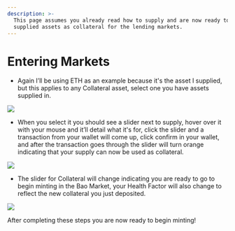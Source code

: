 ```yaml
---
description: >-
  This page assumes you already read how to supply and are now ready to use your
  supplied assets as collateral for the lending markets.
---
```


# Entering Markets

* Again I’ll be using ETH as an example because it's the asset I supplied, but this applies to any Collateral asset, select one you have assets supplied in.

![](https://lh6.googleusercontent.com/Wgu8\_ySgSL7ZdxjZ241NeXCkNuqRyzrnyJ1tyjRlwV4nYx806Mec4pUZL6HizVVlfljao3i4\_-PpOKhhjhb0K7RtqCJNKJDBPQoU3BGwtd-4P6nmcLBb-g00SDSlv2NmaH0y3fXF)

* When you select it you should see a slider next to supply, hover over it with your mouse and it’ll detail what it's for, click the slider and a transaction from your wallet will come up, click confirm in your wallet, and after the transaction goes through the slider will turn orange indicating that your supply can now be used as collateral.

![](https://lh6.googleusercontent.com/kzs8efTy-7nQwf0xrgRNZsfA-2x2HlbOq11I0Uyu2dqihV-73sO3SuSUg3p-r-tpom8dHv5e5rxKlRnAOVcBQVHL8cEuWuo-uLOOe9yBLMXKUTw6ndCPh8e5IehTBassir-Xaqbn)

* The slider for Collateral will change indicating you are ready to go to begin minting in the Bao Market, your Health Factor will also change to reflect the new collateral you just deposited.

![](https://lh4.googleusercontent.com/fyIEewg\_gHd-Lu0En8SRkawCWzDYYmh3aUhe4UBD5ypZX\_vgnVq1k5W03i1CtDPtXmI9S3d5aqEWGL4oWWq5f1e1ReE\_p73Yf\_F\_4fyPFhlyHIKRNSg4BMWg7axh2j6VHNzW8di4)

After completing these steps you are now ready to begin minting!
